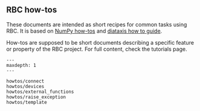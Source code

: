 
## RBC how-tos

These documents are intended as short recipes for common tasks using RBC. It is
based on [NumPy how-tos](https://numpy.org/devdocs/user/howtos_index.html) and
[diataxis how to guide](https://diataxis.fr/how-to-guides/).

How-tos are supposed to be short documents describing a specific feature or
property of the RBC project. For full content, check the tutorials page.

```{toctree}
---
maxdepth: 1
---

howtos/connect
howtos/devices
howtos/external_functions
howtos/raise_exception
howtos/template
```
